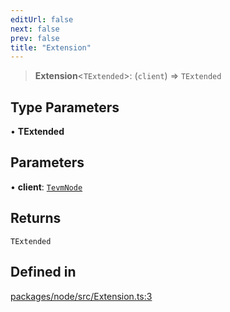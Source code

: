 ```yaml
---
editUrl: false
next: false
prev: false
title: "Extension"
---
```


> **Extension**\<`TExtended`\>: (`client`) => `TExtended`

## Type Parameters

• **TExtended**

## Parameters

• **client**: [`TevmNode`](/reference/tevm/node/type-aliases/tevmnode/)

## Returns

`TExtended`

## Defined in

[packages/node/src/Extension.ts:3](https://github.com/evmts/tevm-monorepo/blob/main/packages/node/src/Extension.ts#L3)
